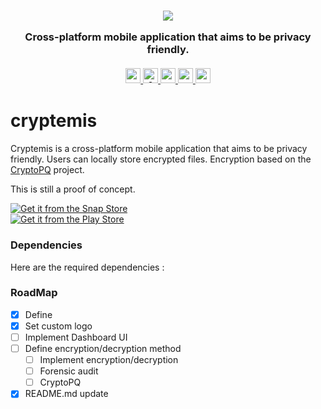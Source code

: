 <h3 align="center">

<p align="center">
<img src="https://i.imgur.com/Pmp0NQd.png" />
</p>

  Cross-platform mobile application that aims to be privacy friendly.<br><br>
  <a href="#">
      <img src="https://img.shields.io/badge/License-GPLv3-blue.svg" alt="cryptemis" height=24 title="cryptemis">
    <img src="https://awesome.re/badge.svg" alt="Awesome" height=24>
    <img src="https://img.shields.io/github/contributors/nzkoxzu/cryptemis.svg?style=plastic&logo=appveyor&logo=appveyor&color=success" alt="cryptemis" height=24>
            <img src="https://img.shields.io/github/forks/nzkoxzu/cryptemis.svg?style=plastic&logo=appveyor&logo=appveyor&color=red" alt="cryptemis" height=24>
    <img src="https://img.shields.io/github/issues/nzkoxzu/cryptemis.svg?style=plastic&logo=appveyor&logo=appveyor&color=orange" alt="cryptemis" height=24>
  </a>

</h3>


# cryptemis



Cryptemis is a cross-platform mobile application that aims to be privacy friendly. Users can locally store encrypted files. Encryption based on the [CryptoPQ](https://github.com/Denis-REMACLE/CryptoPQ) project.




This is still a proof of concept.

[![Get it from the Snap Store](https://snapcraft.io/static/images/badges/en/snap-store-black.svg)](https://snapcraft.io/cryptemis)  
[![Get it from the Play Store](https://upload.wikimedia.org/wikipedia/commons/7/78/Google_Play_Store_badge_EN.svg)](https://play.google.com/store/apps/details?id=org.nzkoxzu.cryptemis)





### Dependencies

Here are the required dependencies :


### RoadMap

- [x] Define
- [x] Set custom logo
- [ ] Implement Dashboard UI
- [ ] Define encryption/decryption method
  - [ ] Implement encryption/decryption
  - [ ] Forensic audit
  - [ ] CryptoPQ
- [x] README.md update
